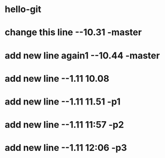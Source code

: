 # hello-git
# change this line --10.31 -master
# add new line again1 --10.44 -master
# add new line --1.11 10.08
# add new line --1.11 11.51 -p1
# add new line --1.11 11:57 -p2
# add new line --1.11 12:06 -p3
